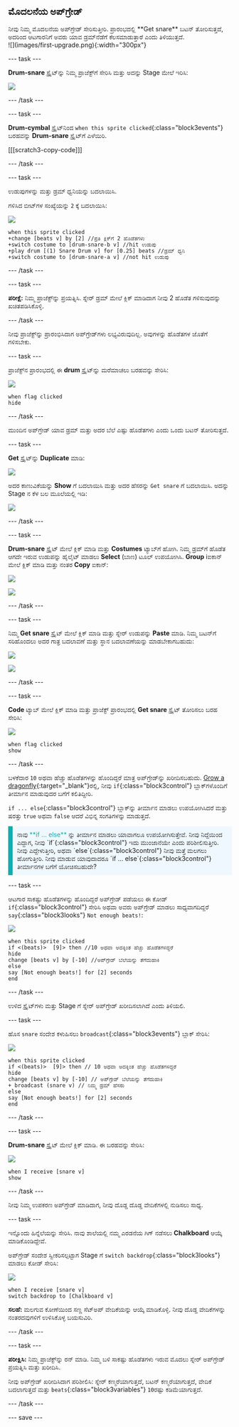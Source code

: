 ## ಮೊದಲನೆಯ ಅಪ್‌ಗ್ರೇಡ್

<div style="display: flex; flex-wrap: wrap">
<div style="flex-basis: 200px; flex-grow: 1; margin-right: 15px;">
ನೀವು ನಿಮ್ಮ ಮೊದಲನೆಯ ಅಪ್‌ಗ್ರೇಡ್‌ ಸೇರಿಸುತ್ತೀರಿ. ಪ್ರಾರಂಭದಲ್ಲಿ **Get snare** ಬಟನ್‌ ತೋರಿಸುತ್ತದೆ, ಅದರಿಂದ ಆಟಗಾರನಿಗೆ ಅವರು ಯಾವ ಡ್ರಮ್‌ನೆಡೆಗೆ ಕೆಲಸಮಾಡುತ್ತಾರೆ ಎಂದು ತಿಳಿಯುತ್ತದೆ.
</div>
<div>
![](images/first-upgrade.png){:width="300px"}
</div>
</div>

--- task ---

**Drum-snare** ಸ್ಪ್ರೈಟ್‌ನ್ನು ನಿಮ್ಮ ಪ್ರಾಜೆಕ್ಟ್‌ಗೆ ಸೇರಿಸಿ ಮತ್ತು ಅದನ್ನು Stage ಮೇಲೆ ಇರಿಸಿ:

![](images/snare-stage.png)

--- /task ---

--- task ---

**Drum-cymbal** ಸ್ಪ್ರೈಟ್‌ನಿಂದ `when this sprite clicked`{:class="block3events"} ಬರಹವನ್ನು **Drum-snare** ಸ್ಪ್ರೈಟ್‌ಗೆ ಎಳೆಯಿರಿ.

[[[scratch3-copy-code]]]

--- /task ---

--- task ---

ಉಡುಪುಗಳನ್ನು ಮತ್ತು ಡ್ರಮ್‌ ಧ್ವನಿಯನ್ನು ಬದಲಾಯಿಸಿ.

ಗಳಿಸಿದ ಬೀಟ್‌ಗಳ ಸಂಖ್ಯೆಯನ್ನು `2` ಕ್ಕೆ ಬದಲಾಯಿಸಿ:

![](images/snare-icon.png)

```blocks3
when this sprite clicked
+change [beats v] by [2] //ಪ್ರತಿ ಕ್ಲಿಕ್‌ಗೆ 2 ಹೊಡೆತಗಳು
+switch costume to [drum-snare-b v] //hit ಉಡುಪು
+play drum [(1) Snare Drum v] for [0.25] beats //ಡ್ರಮ್‌ ಧ್ವನಿ
+switch costume to [drum-snare-a v] //not hit ಉಡುಪು
```

--- /task ---

--- task ---

**ಪರೀಕ್ಷೆ:** ನಿಮ್ಮ ಪ್ರಾಜೆಕ್ಟ್‌ನ್ನು ಪ್ರಯತ್ನಿಸಿ. ಸ್ನೇರ್‌ ಡ್ರಮ್‌ ಮೇಲೆ ಕ್ಲಿಕ್‌ ಮಾಡಿದಾಗ ನೀವು 2 ಹೊಡೆತ ಗಳಿಸುವುದನ್ನು ಖಚಿತಪಡಿಸಿಕೊಳ್ಳಿ.

--- /task ---

ನೀವು ಪ್ರಾಜೆಕ್ಟ್‌ನ್ನು ಪ್ರಾರಂಭಿಸಿದಾಗ ಅಪ್‌ಗ್ರೇಡ್‌ಗಳು ಲಭ್ಯವಿರುವುದಿಲ್ಲ. ಅವುಗಳನ್ನು ಹೊಡೆತಗಳ ಜೊತೆಗೆ ಗಳಿಸಬೇಕು.

--- task ---

ಪ್ರಾಜೆಕ್ಟ್‌ನ ಪ್ರಾರಂಭದಲ್ಲಿ ಈ **drum** ಸ್ಪ್ರೈಟ್‌ನ್ನು ಮರೆಮಾಚಲು ಬರಹವನ್ನು ಸೇರಿಸಿ:

![](images/snare-icon.png)

```blocks3
when flag clicked
hide
```

--- /task ---

ಮುಂದಿನ ಅಪ್‌ಗ್ರೇಡ್‌ ಯಾವ ಡ್ರಮ್‌ ಮತ್ತು ಅದರ ಬೆಲೆ ಎಷ್ಟು ಹೊಡೆತಗಳು ಎಂದು ಒಂದು ಬಟನ್‌ ತೋರಿಸುತ್ತದೆ.

--- task ---

**Get** ಸ್ಪ್ರೈಟ್‌ನ್ನು **Duplicate** ಮಾಡಿ:

![](images/duplicate-get.png)

ಅದರ ಕಾಣುವಿಕೆಯನ್ನು **Show** ಗೆ ಬದಲಾಯಿಸಿ ಮತ್ತು ಅದರ ಹೆಸರನ್ನು `Get snare` ಗೆ ಬದಲಾಯಿಸಿ. ಅದನ್ನು Stage ನ ಕೆಳ ಬಲ ಮೂಲೆಯಲ್ಲಿ ಇಡಿ:

![](images/get-snare.png)

--- /task ---

--- task ---

**Drum-snare** ಸ್ಪ್ರೈಟ್‌ ಮೇಲೆ ಕ್ಲಿಕ್‌ ಮಾಡಿ ಮತ್ತು **Costumes** ಟ್ಯಾಬ್‌ಗೆ ಹೋಗಿ. ನಿಮ್ಮ ಡ್ರಮ್‌ಗೆ ಹೊಡೆತ ಆಗದೇ ಇರುವ ಉಡುಪನ್ನು ಹೈಲೈಟ್‌ ಮಾಡಲು **Select** (ಬಾಣ) ಟೂಲ್‌ ಉಪಯೋಗಿಸಿ. **Group** iಐಕಾನ್‌ ಮೇಲೆ ಕ್ಲಿಕ್‌ ಮಾಡಿ ಮತ್ತು ನಂತರ **Copy** ಐಕಾನ್:

![](images/snare-icon.png)

![](images/copy-costume.png)

--- /task ---

--- task ---

ನಿಮ್ಮ **Get snare** ಸ್ಪ್ರೈಟ್‌ ಮೇಲೆ ಕ್ಲಿಕ್‌ ಮಾಡಿ ಮತ್ತು ಸ್ನೇರ್‌ ಉಡುಪನ್ನು **Paste** ಮಾಡಿ. ನಿಮ್ಮ ಬಟನ್‌ಗೆ ಸರಿಹೊಂದಲು ಅದರ ಗಾತ್ರ ಬದಲಾವಣೆ ಮತ್ತು ಸ್ಥಾನ ಬದಲಾವಣೆಯನ್ನು ಮಾಡಬೇಕಾಗಬಹುದು:

![](images/get-snare-icon.png)

![](images/paste-costume.png)

--- /task ---

--- task ---

**Code** ಟ್ಯಾಬ್‌ ಮೇಲೆ ಕ್ಲಿಕ್‌ ಮಾಡಿ ಮತ್ತು ಪ್ರಾಜೆಕ್ಟ್‌ ಪ್ರಾರಂಭದಲ್ಲಿ **Get snare** ಸ್ಪ್ರೈಟ್‌ ತೋರಿಸಲು ಬರಹ ಸೇರಿಸಿ:

![](images/get-snare-icon.png)

```blocks3
when flag clicked
show
```

--- /task ---

ಬಳಕೆದಾರ `10` ಅಥವಾ ಹೆಚ್ಚು ಹೊಡೆತಗಳನ್ನು ಹೊಂದಿದ್ದರೆ ಮಾತ್ರ ಅಪ್‌ಗ್ರೇಡ್‌ನ್ನು ಖರೀದಿಸಬಹುದು. [Grow a dragonfly](https://projects.raspberrypi.org/kn-IN/projects/grow-a-dragonfly){:target="_blank"}ರಲ್ಲಿ, ನೀವು `if`{:class="block3control"} ಬ್ಲಾಕ್‌ಗಳೊಂದಿಗೆ ತೀರ್ಮಾನ ಮಾಡುವುದರ ಬಗೆಗೆ ಕಲಿತಿದ್ದೀರಿ.

`if ... else`{:class="block3control"} ಬ್ಲಾಕ್‌ನ್ನು ತೀರ್ಮಾನ ಮಾಡಲು ಉಪಯೋಗಿಸಿದರೆ ಮತ್ತು ಷರತ್ತು `true` ಅಥವಾ `false` ಆದರೆ ವಿಭಿನ್ನ ಸಂಗತಿಗಳನ್ನು ಮಾಡುತ್ತದೆ.

<p style="border-left: solid; border-width:10px; border-color: #0faeb0; background-color: aliceblue; padding: 10px;">
ನಾವು <span style="color: #0faeb0">**if ... else**</span> ನ್ನು ತೀರ್ಮಾನ ಮಾಡಲು ಯಾವಾಗಲೂ ಉಪಯೋಗಿಸುತ್ತೇವೆ. ನೀವು ನಿದ್ದೆಯಿಂದ ಎದ್ದಾಗ, ನೀವು `if`{:class="block3control"} ಇದು ಮುಂಜಾನೆಯೇ ಎಂದು ಪರಿಶೀಲಿಸುತ್ತೀರಿ. ನೀವು ಎದ್ದೇಳುತ್ತೀರಿ, ಅಥವಾ `else`{:class="block3control"} ನೀವು ಮತ್ತೆ ಮಲಗಲು ಹೋಗುತ್ತೀರಿ. ನೀವು ಮಾಡುವ ಯಾವುದಾದರೂ `if ... else`{:class="block3control"} ತೀರ್ಮಾನಗಳ ಬಗೆಗೆ ಯೋಚಿಸಬಹುದೇ? 
</p>

--- task ---

ಆಟಗಾರ ಸಾಕಷ್ಟು ಹೊಡೆತಗಳನ್ನು ಹೊಂದಿದ್ದರೆ ಅಪ್‌ಗ್ರೇಡ್‌ ಪಡೆಯಲು ಈ ಕೋಡ್ `if`{:class="block3control"} ಸೇರಿಸಿ ಅಥವಾ ಅವರು ಅಪ್‌ಗ್ರೇಡ್‌ ಮಾಡಲು ಸಾಧ್ಯವಾಗದಿದ್ದರೆ `say`{:class="block3looks"} `Not enough beats!`:

![](images/get-snare-icon.png)

```blocks3
when this sprite clicked
if <(beats)>  [9]> then //10 ಅಥವಾ ಅದಕ್ಕಿಂತ ಹೆಚ್ಚು ಹೊಡೆತಗಳಿದ್ದರೆ
hide
change [beats v] by [-10] //ಅಪ್‌ಗ್ರೇಡ್‌ ಬೆಲೆಯನ್ನು ತೆಗೆದುಹಾಕಿ
else
say [Not enough beats!] for [2] seconds 
end
```

--- /task ---

ಉಳಿದ ಸ್ಪ್ರೈಟ್‌ಗಳು ಮತ್ತು Stage ಗೆ ಸ್ನೇರ್‌ ಅಪ್‌ಗ್ರೇಡ್‌ ಖರೀದಿಸಲಾಗಿದೆ ಎಂದು ತಿಳಿಯಲಿ.

--- task ---

ಹೊಸ `snare` ಸಂದೇಶ ಕಳುಹಿಸಲು `broadcast`{:class="block3events"} ಬ್ಲಾಕ್‌ ಸೇರಿಸಿ:

![](images/get-snare-icon.png)

```blocks3
when this sprite clicked
if <(beats)>  [9]> then // 10 ಅಥವಾ ಅದಕ್ಕಿಂತ ಹೆಚ್ಚು ಹೊಡೆತಗಳಿದ್ದರೆ
hide
change [beats v] by [-10] // ಅಪ್‌ಗ್ರೇಡ್‌ ಬೆಲೆಯನ್ನು ತೆಗೆದುಹಾಕಿ
+ broadcast (snare v) // ನಿಮ್ಮ ಡ್ರಮ್‌ ಹೆಸರು
else
say [Not enough beats!] for [2] seconds 
end
```

--- /task ---

--- task ---

**Drum-snare** ಸ್ಪ್ರೈಟ್‌ ಮೇಲೆ ಕ್ಲಿಕ್‌ ಮಾಡಿ. ಈ ಬರಹವನ್ನು ಸೇರಿಸಿ:

![](images/snare-icon.png)

```blocks3
when I receive [snare v]
show
```

--- /task ---

ನೀವು ನಿಮ್ಮ ಉಪಕರಣ ಅಪ್‌ಗ್ರೇಡ್‌ ಮಾಡಿದಾಗ, ನೀವು ದೊಡ್ಡ ದೊಡ್ಡ ವೇದಿಕೆಗಳಲ್ಲಿ ನುಡಿಸಲು ಸಾಧ್ಯ.

--- task ---

ಇನ್ನೊಂದು ಹಿನ್ನೆಲೆಯನ್ನು ಸೇರಿಸಿ. ನಾವು ಶಾಲೆಯಲ್ಲಿ ನಮ್ಮ ಎರಡನೆಯ ಗಿಗ್‌ ನಡೆಸಲು **Chalkboard** ಆಯ್ಕೆ ಮಾಡಿಕೊಂಡಿದ್ದೇವೆ.

ಅಪ್‌ಗ್ರೇಡ್‌ ಸಂದೇಶ ಸ್ವೀಕರಿಸಲ್ಪಟ್ಟಾಗ Stage ಗೆ `switch backdrop`{:class="block3looks"} ಮಾಡಲು ಕೋಡ್‌ ಸೇರಿಸಿ:

![](images/stage-icon.png)

```blocks3
when I receive [snare v]
switch backdrop to [Chalkboard v]
```

**ಸಲಹೆ:** ಮಲಗುವ ಕೋಣೆಯಿಂದ ಸಣ್ಣ ಸೆಟ್‌ಅಪ್‌ ವೇದಿಕೆಯನ್ನು ಆಯ್ಕೆ ಮಾಡಿಕೊಳ್ಳಿ. ನೀವು ದೊಡ್ಡ ವೇದಿಕೆಗಳನ್ನು ನಂತರದವುಗಳಿಗೆ ಉಳಿಸಿಕೊಳ್ಳ ಬಯಸುವಿರಿ.

--- /task ---

--- task ---

**ಪರೀಕ್ಷಿಸಿ:** ನಿಮ್ಮ ಪ್ರಾಜೆಕ್ಟ್‌ನ್ನು ರನ್‌ ಮಾಡಿ. ನಿಮ್ಮ ಬಳಿ ಸಾಕಷ್ಟು ಹೊಡೆತಗಳು ಇರುವ ಮೊದಲು ಸ್ನೇರ್‌ ಅಪ್‌ಗ್ರೇಡ್‌ ಪ್ರಯತ್ನಿಸಿ ಮತ್ತು ಖರೀದಿಸಿ.

ನೀವು ಅಪ್‌ಗ್ರೇಡ್‌ ಖರೀದಿಸಿದಾಗ ಪರಿಶೀಲಿಸಿ: ಸ್ನೇರ್‌ ಕಣ್ಮರೆಯಾಗುತ್ತದೆ, ಬಟನ್‌ ಕಣ್ಮರೆಯಾಗುತ್ತದೆ, ವೇದಿಕೆ ಬದಲಾಗುತ್ತದೆ ಮತ್ತು `beats`{:class="block3variables"} `10`ರಷ್ಟು ಕಡಿಮೆಯಾಗುತ್ತದೆ.

--- /task ---

--- save ---
